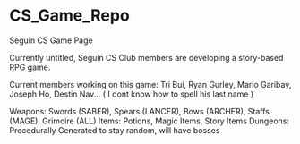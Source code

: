 # CS_Game_Repo
Seguin CS Game Page

Currently untitled, Seguin CS Club members are developing a story-based RPG game.

Current members working on this game: Tri Bui, Ryan Gurley, Mario Garibay, Joseph Ho, Destin Nav... ( I dont know how to spell his last name )

Weapons: Swords (SABER), Spears (LANCER), Bows (ARCHER), Staffs (MAGE), Grimoire (ALL)
Items: Potions, Magic Items, Story Items
Dungeons: Procedurally Generated to stay random, will have bosses
